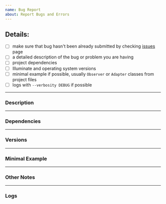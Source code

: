 ```yaml
---
name: Bug Report
about: Report Bugs and Errors
---
```


<!--
Thanks for submitting an issue!
Quick check-list while reporting bugs:
-->

## Details:

- [ ] make sure that bug hasn't been already submitted by checking [issues](https://github.com/nikolamilojica/illuminate/issues) page
- [ ] a detailed description of the bug or problem you are having
- [ ] project dependencies
- [ ] Illuminate and operating system versions
- [ ] minimal example if possible, usually `Observer` or `Adapter` classes from project files
- [ ] logs with `--verbosity DEBUG` if possible

___
### Description
<!--
Add your description here.
-->
___
### Dependencies
<!--
Add dependencies here. Please use some kind of code style
to separate dependencies from the rest of the text.
-->
___
### Versions
<!--
Add versions here. Please use some kind of code style
to separate versions from the rest of the text.
-->
___
### Minimal Example
<!--
Add minimal example here if possible. Remove if not.Please use some kind of
code style to separate minimal example from the rest of the text.
-->
___
### Other Notes
<!--
Add notes here. Remove if none.
-->
___
### Logs
<!--
Add logs here if possible. Remove if not. Please use some kind of code style
to separate logs from the rest of the text.
-->
